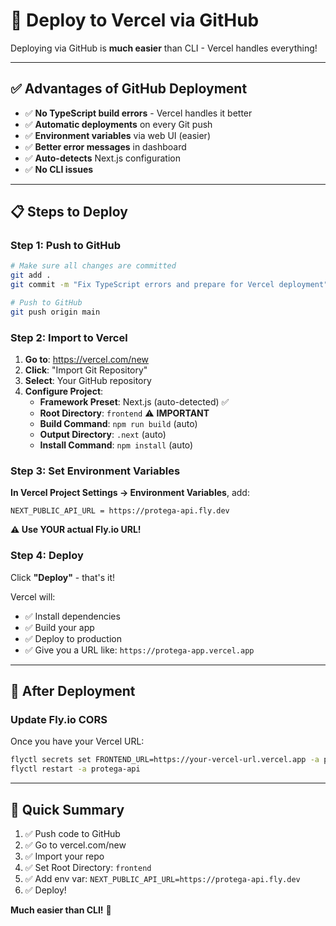 # 🚀 Deploy to Vercel via GitHub

Deploying via GitHub is **much easier** than CLI - Vercel handles everything!

---

## ✅ Advantages of GitHub Deployment

- ✅ **No TypeScript build errors** - Vercel handles it better
- ✅ **Automatic deployments** on every Git push
- ✅ **Environment variables** via web UI (easier)
- ✅ **Better error messages** in dashboard
- ✅ **Auto-detects** Next.js configuration
- ✅ **No CLI issues**

---

## 📋 Steps to Deploy

### Step 1: Push to GitHub

```bash
# Make sure all changes are committed
git add .
git commit -m "Fix TypeScript errors and prepare for Vercel deployment"

# Push to GitHub
git push origin main
```

### Step 2: Import to Vercel

1. **Go to**: https://vercel.com/new
2. **Click**: "Import Git Repository"
3. **Select**: Your GitHub repository
4. **Configure Project**:
   - **Framework Preset**: Next.js (auto-detected) ✅
   - **Root Directory**: `frontend` ⚠️ **IMPORTANT**
   - **Build Command**: `npm run build` (auto)
   - **Output Directory**: `.next` (auto)
   - **Install Command**: `npm install` (auto)

### Step 3: Set Environment Variables

**In Vercel Project Settings → Environment Variables**, add:

```
NEXT_PUBLIC_API_URL = https://protega-api.fly.dev
```

**⚠️ Use YOUR actual Fly.io URL!**

### Step 4: Deploy

Click **"Deploy"** - that's it!

Vercel will:
- ✅ Install dependencies
- ✅ Build your app
- ✅ Deploy to production
- ✅ Give you a URL like: `https://protega-app.vercel.app`

---

## 🔄 After Deployment

### Update Fly.io CORS

Once you have your Vercel URL:

```bash
flyctl secrets set FRONTEND_URL=https://your-vercel-url.vercel.app -a protega-api
flyctl restart -a protega-api
```

---

## 📝 Quick Summary

1. ✅ Push code to GitHub
2. ✅ Go to vercel.com/new
3. ✅ Import your repo
4. ✅ Set Root Directory: `frontend`
5. ✅ Add env var: `NEXT_PUBLIC_API_URL=https://protega-api.fly.dev`
6. ✅ Deploy!

**Much easier than CLI!** 🎉



